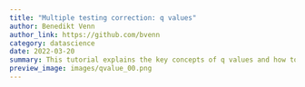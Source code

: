 ```yaml
---
title: "Multiple testing correction: q values"
author: Benedikt Venn
author_link: https://github.com/bvenn
category: datascience
date: 2022-03-20
summary: This tutorial explains the key concepts of q values and how to calculate them using FSharp.Stats.
preview_image: images/qvalue_00.png
---
```

